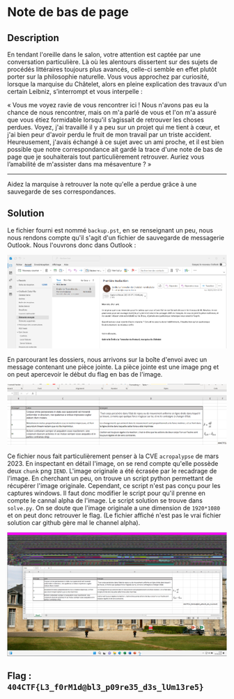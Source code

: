 # Note de bas de page

## Description

En tendant l'oreille dans le salon, votre attention est captée par une conversation particulière. Là où les alentours dissertent sur des sujets de procédés littéraires toujours plus avancés, celle-ci semble en effet plutôt porter sur la philosophie naturelle. Vous vous approchez par curiosité, lorsque la marquise du Châtelet, alors en pleine explication des travaux d'un certain Leibniz, s’interrompt et vous interpelle :

« Vous me voyez ravie de vous rencontrer ici ! Nous n'avons pas eu la chance de nous rencontrer, mais on m'a parlé de vous et l'on m'a assuré que vous étiez formidable lorsqu'il s’agissait de retrouver les choses perdues. Voyez, j'ai travaillé il y a peu sur un projet qui me tient à cœur, et j'ai bien peur d'avoir perdu le fruit de mon travail par un triste accident. Heureusement, j'avais échangé à ce sujet avec un ami proche, et il est bien possible que notre correspondance ait gardé la trace d'une note de bas de page que je souhaiterais tout particulièrement retrouver. Auriez vous l’amabilité de m'assister dans ma mésaventure ? »

---

Aidez la marquise à retrouver la note qu'elle a perdue grâce à une sauvegarde de ses correspondances.

## Solution

Le fichier fourni est nommé `backup.pst`, en se renseignant un peu, nous nous rendons compte qu'il s'agit d'un fichier de sauvegarde de messagerie Outlook. Nous l'ouvrons donc dans Outlook :

![outlook](outlook.png)

En parcourant les dossiers, nous arrivons sur la boîte d'envoi avec un message contenant une pièce jointe. La pièce jointe est une image png et on peut apercevoir le début du flag en bas de l'image.

![Capture d’écran 2023-05-07 210840](Capture%20d’écran%202023-05-07%20210840.png)

Ce fichier nous fait particulièrement penser à la CVE `acropalypse` de mars 2023. En inspectant en détail l'image, on se rend compte qu'elle possède deux `chunk` png `IEND`. L'image originale a été écrasée par le recadrage de l'image. En cherchant un peu, on trouve un script python permettant de récupérer l'image originale. Cependant, ce script n'est pas conçu pour les captures windows. Il faut donc modifier le script pour qu'il prenne en compte le cannal alpha de l'image. Le script solution se trouve dans `solve.py`. On se doute que l'image originale a une dimension de `1920*1080` et on peut donc retrouver le flag. (Le fichier affiché n'est pas le vrai fichier solution car github gère mal le channel alpha).

![screen_flag](screen_flag.png)

## Flag : `404CTF{L3_f0rM1d@bl3_p09re35_d3s_lUm13re5}`
